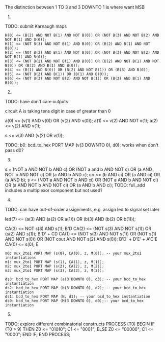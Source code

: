 <!-- SPDX-License-Identifier: zlib-acknowledgement -->
The distinction between 1 TO 3 and 3 DOWNTO 1 is where want MSB

1.
TODO: submit Karnaugh maps

    H(0) <= (B(2) AND NOT B(1) AND NOT B(0)) OR (NOT B(3) AND NOT B(2) AND NOT B(1) AND B(0));
    H(1) <= (NOT B(3) AND NOT B(1) AND B(0)) OR (B(2) AND B(1) AND NOT B(0));
    H(2) <= (NOT B(2) AND B(1) AND NOT B(0)) OR (NOT B(3) AND NOT B(2) AND NOT B(1) AND B(0));
    H(3) <= (NOT B(2) AND NOT B(1) AND B(0)) OR (B(2) AND NOT B(1) AND NOT B(0)) OR (B(2) AND B(1) AND B(0));
    H(4) <= (B(1) AND B(0)) OR (B(2) AND NOT B(1)) OR (B(3) AND B(0));
    H(5) <= (NOT B(2) AND B(1)) OR (B(1) AND B(0));
    H(6) <= (NOT B(3) AND NOT B(2) AND NOT B(1)) OR (B(2) AND B(1) AND B(0));

2.
TODO: have don't care outputs

circuit A is taking tens digit in case of greater than 0

a(0) <= (v(1) AND v(0)) OR (v(2) AND v(0));
a(1) <= v(2) AND NOT v(1);
a(2) <= v(2) AND v(1);

s <= v(3) AND (v(2) OR v(1));

TODO: b0: bcd_to_hex PORT MAP (v(3 DOWNTO 0), d0);
works when don't pass d0?

3.
s = (NOT a AND NOT b AND c) OR (NOT a and b AND NOT c) OR (a AND NOT b AND NOT c) OR (a AND b AND c);
co <= (b AND ci) OR (a AND ci) OR (a AND b);
s <= (NOT a AND NOT b AND ci) OR (NOT a AND b AND NOT ci) OR (a AND NOT b AND NOT ci) OR (a AND b AND ci); 
TODO: full_add includes a multiplexor component but not used?

4. 

TODO: can have out-of-order assignments, e.g. assign led to signal set later

led(7) <= (a(3) AND (a(2) OR a(1))) OR (b(3) AND (b(2) OR b(1)));

CA(3) <= NOT s(3) AND s(1); B'D
CA(2) <= (NOT s(3) AND NOT s(1)) OR (s(2) AND s(1));   B'D' + CD
CA(1) <= (NOT s(3) AND NOT s(1)) OR (NOT s(1) AND NOT s(0)) OR (NOT cout AND NOT s(2) AND s(0)); B'D' + D'E' + A'C'E
CA(0) <= s(0); E 

    m0: mux_2to1 PORT MAP (s(0), CA(0), z, M(0)); -- your mux_2to1 instantiations
    m1: mux_2to1 PORT MAP (s(1), CA(1), z, M(1)); 
    m2: mux_2to1 PORT MAP (s(2), CA(2), z, M(2)); 
    m3: mux_2to1 PORT MAP (s(3), CA(3), z, M(3));

    ds3: bcd_to_hex PORT MAP (a(3 DOWNTO 0), d3); -- your bcd_to_hex instantiation
    ds2: bcd_to_hex PORT MAP (b(3 DOWNTO 0), d2); -- your bcd_to_hex instantiation
    ds1: bcd_to_hex PORT MAP (N, d1); -- your bcd_to_hex instantiation
    ds0: bcd_to_hex PORT MAP (M(3 DOWNTO 0), d0);-- your bcd_to_hex instantiation

5.
TODO: explore different combinatorial constructs
   PROCESS (T0)
   BEGIN
     IF (T0 > 9) THEN
       Z0 <= "01010";
       C1 <= "0001";
     ELSE
       Z0 <= "00000";
       C1 <= "0000";
     END IF;
   END PROCESS;

